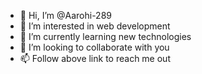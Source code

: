 - 👋 Hi, I’m @Aarohi-289
- 👀 I’m interested in web development
- 🌱 I’m currently learning new technologies
- 💞️ I’m looking to collaborate with you
- 📫 Follow above link to reach me out

<!---
Aarohi-289/Aarohi-289 is a ✨ special ✨ repository because its `README.md` (this file) appears on your GitHub profile.
You can click the Preview link to take a look at your changes.
--->
